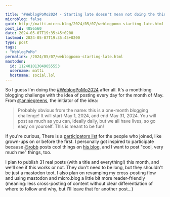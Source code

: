 ```yaml
---

title: "#WeblogPoMo2024 - Starting late doesn't mean not doing the thing"
microblog: false
guid: http://matti.micro.blog/2024/05/07/weblogpomo-starting-late.html
post_id: 4056560
date: 2024-05-07T19:35:45+0200
lastmod: 2024-05-07T19:35:45+0200
type: post
tags:
- "WeblogPoMo"
permalink: /2024/05/07/weblogpomo-starting-late.html
mastodon:
  id: 112401013049055553
  username: matti
  hostname: social.lol
---
```

So I guess I'm doing the [#WeblogPoMo2024](https://weblog.anniegreens.lol/weblog-posting-month-2024) after all. It's a monthlong blogging challenge with the idea of posting every day for the month of May. From [@anniegreens](https://micro.blog/anniegreens), the initiator of the idea:

>Probably obvious from the name: this is a one-month blogging challenge! It will start May 1, 2024, and end May 31, 2024. You will post as much as you can, ideally daily, but we all have lives, so go easy on yourself. This is meant to be fun!

If you're curious, There is a [participators list](https://weblog.anniegreens.lol/weblog-posting-month-2024/participators) for the people who joined, like grown-ups on or before the first. I personally got inspired to participate because [@robb](https://social.lol/@robb) posts cool things on [his blog,](https://rknight.me/blog/) and I want to post "cool, very much me" things, too.

I plan to publish 31 real posts (with a title and everything!) this month, and we'll see if this works or not. They don't need to be long, but they shouldn't be just a mastodon toot. I also plan on revamping my cross-posting flow and using mastodon and micro.blog a little bit more reader-friendly (meaning: less cross-posting of content without clear differentiation of where to follow and why, but I'll leave that for another post…)
